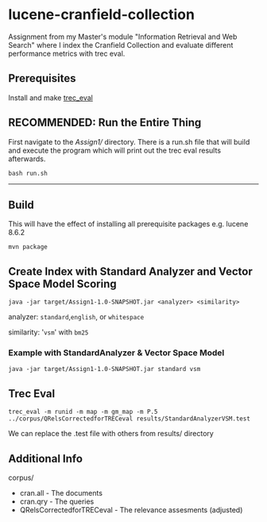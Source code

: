 # lucene-cranfield-collection

Assignment from my Master's module "Information Retrieval and Web Search" where I index the Cranfield Collection and evaluate different performance metrics with trec eval.

## Prerequisites

Install and make [trec_eval](https://github.com/usnistgov/trec_eval)

## RECOMMENDED: Run the Entire Thing
First navigate to the *Assign1/* directory.
There is a run.sh file that will build and execute the program which will print out the trec eval results afterwards.

```bash run.sh```

---

## Build
This will have the effect of installing all prerequisite packages e.g. lucene 8.6.2

```mvn package```

## Create Index with Standard Analyzer and Vector Space Model Scoring

```java -jar target/Assign1-1.0-SNAPSHOT.jar <analyzer> <similarity>```

analyzer: `standard`,`english`, or `whitespace`

similarity: '`vsm`' with `bm25`

### Example with StandardAnalyzer & Vector Space Model
```java -jar target/Assign1-1.0-SNAPSHOT.jar standard vsm```

## Trec Eval
```trec_eval -m runid -m map -m gm_map -m P.5 ../corpus/QRelsCorrectedforTRECeval results/StandardAnalyzerVSM.test```

We can replace the .test file with others from results/ directory

## Additional Info
corpus/
- cran.all - The documents
- cran.qry - The queries
- QRelsCorrectedforTRECeval - The relevance assesments (adjusted)
